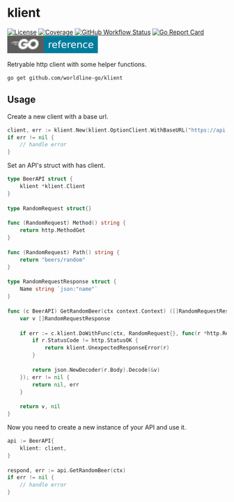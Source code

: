 # klient

[![License](https://img.shields.io/github/license/worldline-go/klient?color=red&style=flat-square)](https://raw.githubusercontent.com/worldline-go/klient/main/LICENSE)
[![Coverage](https://img.shields.io/sonar/coverage/worldline-go_klient?logo=sonarcloud&server=https%3A%2F%2Fsonarcloud.io&style=flat-square)](https://sonarcloud.io/summary/overall?id=worldline-go_klient)
[![GitHub Workflow Status](https://img.shields.io/github/actions/workflow/status/worldline-go/klient/test.yml?branch=main&logo=github&style=flat-square&label=ci)](https://github.com/worldline-go/klient/actions)
[![Go Report Card](https://goreportcard.com/badge/github.com/worldline-go/klient?style=flat-square)](https://goreportcard.com/report/github.com/worldline-go/klient)
[![Go PKG](https://raw.githubusercontent.com/worldline-go/guide/main/badge/custom/reference.svg)](https://pkg.go.dev/github.com/worldline-go/klient)


Retryable http client with some helper functions.

```sh
go get github.com/worldline-go/klient
```

## Usage

Create a new client with a base url.

```go
client, err := klient.New(klient.OptionClient.WithBaseURL("https://api.punkapi.com/v2/"))
if err != nil {
    // handle error
}
```

Set an API's struct with has client.

```go
type BeerAPI struct {
	klient *klient.Client
}

type RandomRequest struct{}

func (RandomRequest) Method() string {
	return http.MethodGet
}

func (RandomRequest) Path() string {
	return "beers/random"
}

type RandomRequestResponse struct {
	Name string `json:"name"`
}

func (c BeerAPI) GetRandomBeer(ctx context.Context) ([]RandomRequestResponse, error) {
	var v []RandomRequestResponse

	if err := c.klient.DoWithFunc(ctx, RandomRequest{}, func(r *http.Response) error {
		if r.StatusCode != http.StatusOK {
			return klient.UnexpectedResponseError(r)
		}

		return json.NewDecoder(r.Body).Decode(&v)
	}); err != nil {
		return nil, err
	}

	return v, nil
}
```

Now you need to create a new instance of your API and use it.

```go
api := BeerAPI{
    klient: client,
}

respond, err := api.GetRandomBeer(ctx)
if err != nil {
    // handle error
}
```
